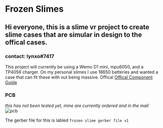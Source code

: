 # Frozen Slimes 

## Hi everyone, this is a slime vr project to create slime cases that are simular in design to the offical cases. 

### contact: lynxo#7417

This project will currently be using a Wemo D1 mini, mpu6050, and a TP4056 charger. On my personal slimes I use 18650 batteries and wanted a case that can fit these with out being massive. Offical [Offical Component Guide](https://docs.slimevr.dev/diy/components-guide.html)




### PCB 
*this has not been tested yet, mine are currently ordered and in the mail*
![pcb](https://user-images.githubusercontent.com/98719680/151724886-2c5099e3-fb9f-46b9-8021-25dd6d12512c.png)

The gerber file for this is labled ``` frozen slime gerber file v1 ```
